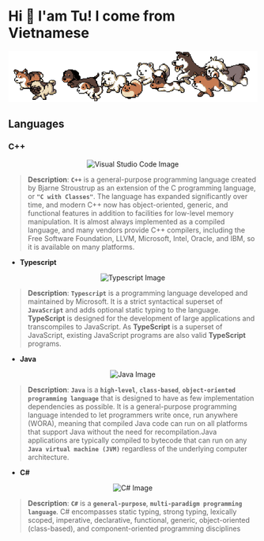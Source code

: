 # __Hi 👋 I'am Tu! I come from Vietnamese__

![puppies running](https://github.com/luongvantuit/luongvantuit/blob/master/puppies.gif?raw=true)

## __Languages__

### __C\+\+__

<p align="center">
    <img src="https://user-images.githubusercontent.com/42747200/46140125-da084900-c26d-11e8-8ea7-c45ae6306309.png" alt="Visual Studio Code Image" height="120px">
<p>

> __Description__: __`C++`__ is a general-purpose programming language created by Bjarne Stroustrup as an extension of the C programming language, or __`"C with Classes"`__. The language has expanded significantly over time, and modern C++ now has object-oriented, generic, and functional features in addition to facilities for low-level memory manipulation. It is almost always implemented as a compiled language, and many vendors provide C++ compilers, including the Free Software Foundation, LLVM, Microsoft, Intel, Oracle, and IBM, so it is available on many platforms.

* __Typescript__

<p align="center">
    <img src="https://iconape.com/wp-content/png_logo_vector/typescript.png" alt="Typescript Image" height="120px">
<p>

> __Description__: __`Typescript`__ is a programming language developed and maintained by Microsoft. It is a strict syntactical superset of __`JavaScript`__ and adds optional static typing to the language. __TypeScript__ is designed for the development of large applications and transcompiles to JavaScript. As __TypeScript__ is a superset of JavaScript, existing JavaScript programs are also valid __TypeScript__ programs.

* __Java__

<p align="center">
    <img src="https://icon-library.com/images/icon-java/icon-java-6.jpg"alt="Java Image" height="120px">
<p>

> __Description__: __`Java`__ is a __`high-level`__, __`class-based`__, __`object-oriented programming language`__ that is designed to have as few implementation dependencies as possible. It is a general-purpose programming language intended to let programmers write once, run anywhere (WORA), meaning that compiled Java code can run on all platforms that support Java without the need for recompilation.Java applications are typically compiled to bytecode that can run on any __`Java virtual machine (JVM)`__ regardless of the underlying computer architecture.

* __C\#__

<p align="center">
    <img src="https://seeklogo.com/images/C/c-sharp-c-logo-02F17714BA-seeklogo.com.png"alt="C# Image" height="120px">
<p>

> __Description__: __`C#`__ is a __`general-purpose`__, __`multi-paradigm programming language`__. C# encompasses static typing, strong typing, lexically scoped, imperative, declarative, functional, generic, object-oriented (class-based), and component-oriented programming disciplines
